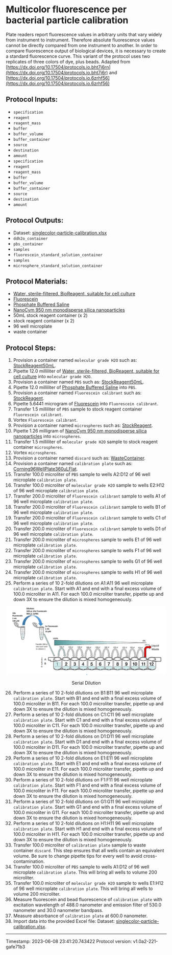 # Multicolor fluorescence per bacterial particle calibration


Plate readers report fluorescence values in arbitrary units that vary widely from instrument to instrument. Therefore absolute fluorescence values cannot be directly compared from one instrument to another. In order to compare fluorescence output of biological devices, it is necessary to create a standard fluorescence curve. This variant of the protocol uses two replicates of three colors of dye, plus beads.
Adapted from [https://dx.doi.org/10.17504/protocols.io.bht7j6rn](https://dx.doi.org/10.17504/protocols.io.bht7j6r) and [https://dx.doi.org/10.17504/protocols.io.6zrhf56](https://dx.doi.org/10.17504/protocols.io.6zrhf56)
    


## Protocol Inputs:
* `specification`
* `reagent`
* `reagent_mass`
* `buffer`
* `buffer_volume`
* `buffer_container`
* `source`
* `destination`
* `amount`
* `specification`
* `reagent`
* `reagent_mass`
* `buffer`
* `buffer_volume`
* `buffer_container`
* `source`
* `destination`
* `amount`


## Protocol Outputs:
* Dataset: [singlecolor-particle-calibration.xlsx](singlecolor-particle-calibration.xlsx)
* `ddh2o_container`
* `pbs_container`
* `samples`
* `fluorescein_standard_solution_container`
* `samples`
* `microsphere_standard_solution_container`


## Protocol Materials:
* [Water, sterile-filtered, BioReagent, suitable for cell culture](https://identifiers.org/pubchem.substance:24901740)
* [Fluorescein](https://pubchem.ncbi.nlm.nih.gov/substance/329753341)
* [Phosphate Buffered Saline](https://pubchem.ncbi.nlm.nih.gov/compound/24978514)
* [NanoCym 950 nm monodisperse silica nanoparticles](https://nanocym.com/wp-content/uploads/2018/07/NanoCym-All-Datasheets-.pdf)
* 50mL stock reagent container (x 2)
* stock reagent container (x 2)
* 96 well microplate
* waste container


## Protocol Steps:
1. Provision a container named `molecular grade H2O` such as: 
	[StockReagent50mL](https://sift.net/container-ontology/container-ontology#StockReagent50mL).
2. Pipette 12.0 milliliter of [Water, sterile-filtered, BioReagent, suitable for cell culture](https://identifiers.org/pubchem.substance:24901740) into `molecular grade H2O`.
3. Provision a container named `PBS` such as: 
	[StockReagent50mL](https://sift.net/container-ontology/container-ontology#StockReagent50mL).
4. Pipette 12.0 milliliter of [Phosphate Buffered Saline](https://pubchem.ncbi.nlm.nih.gov/compound/24978514) into `PBS`.
5. Provision a container named `Fluorescein calibrant` such as: 
	[StockReagent](https://sift.net/container-ontology/container-ontology#StockReagent).
6. Pipette 5.6441 microgram of [Fluorescein](https://pubchem.ncbi.nlm.nih.gov/substance/329753341) into `Fluorescein calibrant`.
7. Transfer 1.5 milliliter of `PBS` sample to  stock reagent container `Fluorescein calibrant`.
8. Vortex `Fluorescein calibrant`.
9. Provision a container named `microspheres` such as: 
	[StockReagent](https://sift.net/container-ontology/container-ontology#StockReagent).
10. Pipette 1.26 milligram of [NanoCym 950 nm monodisperse silica nanoparticles](https://nanocym.com/wp-content/uploads/2018/07/NanoCym-All-Datasheets-.pdf) into `microspheres`.
11. Transfer 1.5 milliliter of `molecular grade H2O` sample to  stock reagent container `microspheres`.
12. Vortex `microspheres`.
13. Provision a container named `discard` such as: 
	[WasteContainer](https://sift.net/container-ontology/container-ontology#WasteContainer).
14. Provision a container named `calibration plate` such as: 
	[Corning96WellPlate360uLFlat](https://sift.net/container-ontology/container-ontology#Corning96WellPlate360uLFlat).
15. Transfer 100.0 microliter of `PBS` sample to wells A2:D12 of 96 well microplate `calibration plate`.
16. Transfer 100.0 microliter of `molecular grade H2O` sample to wells E2:H12 of 96 well microplate `calibration plate`.
17. Transfer 200.0 microliter of `Fluorescein calibrant` sample to wells A1 of 96 well microplate `calibration plate`.
18. Transfer 200.0 microliter of `Fluorescein calibrant` sample to wells B1 of 96 well microplate `calibration plate`.
19. Transfer 200.0 microliter of `Fluorescein calibrant` sample to wells C1 of 96 well microplate `calibration plate`.
20. Transfer 200.0 microliter of `Fluorescein calibrant` sample to wells D1 of 96 well microplate `calibration plate`.
21. Transfer 200.0 microliter of `microspheres` sample to wells E1 of 96 well microplate `calibration plate`.
22. Transfer 200.0 microliter of `microspheres` sample to wells F1 of 96 well microplate `calibration plate`.
23. Transfer 200.0 microliter of `microspheres` sample to wells G1 of 96 well microplate `calibration plate`.
24. Transfer 200.0 microliter of `microspheres` sample to wells H1 of 96 well microplate `calibration plate`.
25. Perform a series of 10 2-fold dilutions on A1:A11 96 well microplate `calibration plate`. Start with A1 and end with a final excess volume of 100.0 microliter in A11.  For each 100.0 microliter transfer, pipette up and down 3X to ensure the dilution is mixed homogeneously.

![](../figures/serial_dilution.png)
<p align="center">Serial Dilution</p>

26. Perform a series of 10 2-fold dilutions on B1:B11 96 well microplate `calibration plate`. Start with B1 and end with a final excess volume of 100.0 microliter in B11.  For each 100.0 microliter transfer, pipette up and down 3X to ensure the dilution is mixed homogeneously.
27. Perform a series of 10 2-fold dilutions on C1:C11 96 well microplate `calibration plate`. Start with C1 and end with a final excess volume of 100.0 microliter in C11.  For each 100.0 microliter transfer, pipette up and down 3X to ensure the dilution is mixed homogeneously.
28. Perform a series of 10 2-fold dilutions on D1:D11 96 well microplate `calibration plate`. Start with D1 and end with a final excess volume of 100.0 microliter in D11.  For each 100.0 microliter transfer, pipette up and down 3X to ensure the dilution is mixed homogeneously.
29. Perform a series of 10 2-fold dilutions on E1:E11 96 well microplate `calibration plate`. Start with E1 and end with a final excess volume of 100.0 microliter in E11.  For each 100.0 microliter transfer, pipette up and down 3X to ensure the dilution is mixed homogeneously.
30. Perform a series of 10 2-fold dilutions on F1:F11 96 well microplate `calibration plate`. Start with F1 and end with a final excess volume of 100.0 microliter in F11.  For each 100.0 microliter transfer, pipette up and down 3X to ensure the dilution is mixed homogeneously.
31. Perform a series of 10 2-fold dilutions on G1:G11 96 well microplate `calibration plate`. Start with G1 and end with a final excess volume of 100.0 microliter in G11.  For each 100.0 microliter transfer, pipette up and down 3X to ensure the dilution is mixed homogeneously.
32. Perform a series of 10 2-fold dilutions on H1:H11 96 well microplate `calibration plate`. Start with H1 and end with a final excess volume of 100.0 microliter in H11.  For each 100.0 microliter transfer, pipette up and down 3X to ensure the dilution is mixed homogeneously.
33. Transfer 100.0 microliter of `calibration plate` sample to  waste container `discard`.  This step ensures that all wells contain an equivalent volume. Be sure to change pipette tips for every well to avoid cross-contamination.
34. Transfer 100.0 microliter of `PBS` sample to wells A1:D12 of 96 well microplate `calibration plate`.  This will bring all wells to volume 200 microliter.
35. Transfer 100.0 microliter of `molecular grade H2O` sample to wells E1:H12 of 96 well microplate `calibration plate`.  This will bring all wells to volume 200 microliter.
36. Measure fluorescein and bead fluorescence of `calibration plate` with excitation wavelength of 488.0 nanometer and emission filter of 530.0 nanometer and 30.0 nanometer bandpass.
37. Measure absorbance of `calibration plate` at 600.0 nanometer.
38. Import data into the provided Excel file: Dataset: [singlecolor-particle-calibration.xlsx](singlecolor-particle-calibration.xlsx).

---
Timestamp: 2023-06-08 23:41:20.743422
Protocol version: v1.0a2-221-gafe71b3

